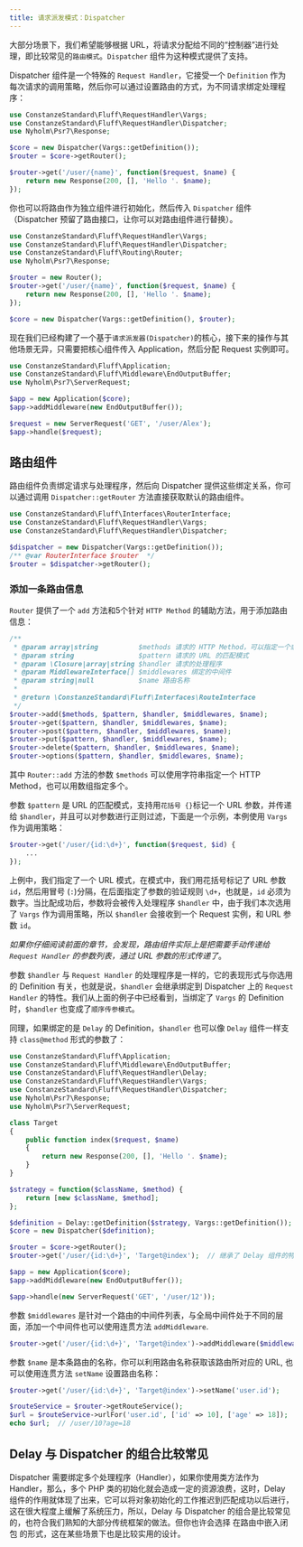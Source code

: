 ```yaml
---
title: 请求派发模式：Dispatcher
---
```


大部分场景下，我们希望能够根据 URL，将请求分配给不同的“控制器”进行处理，即比较常见的`路由模式`。`Dispatcher` 组件为这种模式提供了支持。

Dispatcher 组件是一个特殊的 `Request Handler`，它接受一个 `Definition` 作为每次请求的调用策略，然后你可以通过设置路由的方式，为不同请求绑定处理程序：
```php
use ConstanzeStandard\Fluff\RequestHandler\Vargs;
use ConstanzeStandard\Fluff\RequestHandler\Dispatcher;
use Nyholm\Psr7\Response;

$core = new Dispatcher(Vargs::getDefinition());
$router = $core->getRouter();

$router->get('/user/{name}', function($request, $name) {
    return new Response(200, [], 'Hello '. $name);
});
```
你也可以将路由作为独立组件进行初始化，然后传入 `Dispatcher` 组件（Dispatcher 预留了路由接口，让你可以对路由组件进行替换）。
```php
use ConstanzeStandard\Fluff\RequestHandler\Vargs;
use ConstanzeStandard\Fluff\RequestHandler\Dispatcher;
use ConstanzeStandard\Fluff\Routing\Router;
use Nyholm\Psr7\Response;

$router = new Router();
$router->get('/user/{name}', function($request, $name) {
    return new Response(200, [], 'Hello '. $name);
});

$core = new Dispatcher(Vargs::getDefinition(), $router);
```
现在我们已经构建了一个基于`请求派发器(Dispatcher)`的核心，接下来的操作与其他场景无异，只需要把核心组件传入 Application，然后分配 Request 实例即可。
```php
use ConstanzeStandard\Fluff\Application;
use ConstanzeStandard\Fluff\Middleware\EndOutputBuffer;
use Nyholm\Psr7\ServerRequest;

$app = new Application($core);
$app->addMiddleware(new EndOutputBuffer());

$request = new ServerRequest('GET', '/user/Alex');
$app->handle($request);
```

## 路由组件
路由组件负责绑定请求与处理程序，然后向 Dispatcher 提供这些绑定关系，你可以通过调用 `Dispatcher::getRouter` 方法直接获取默认的路由组件。
```php
use ConstanzeStandard\Fluff\Interfaces\RouterInterface;
use ConstanzeStandard\Fluff\RequestHandler\Vargs;
use ConstanzeStandard\Fluff\RequestHandler\Dispatcher;

$dispatcher = new Dispatcher(Vargs::getDefinition());
/** @var RouterInterface $router  */
$router = $dispatcher->getRouter();
```
### 添加一条路由信息
`Router` 提供了一个 `add` 方法和5个针对 `HTTP Method` 的辅助方法，用于添加路由信息：
```php
/**
 * @param array|string          $methods 请求的 HTTP Method，可以指定一个或用数组指定多个
 * @param string                $pattern 请求的 URL 的匹配模式
 * @param \Closure|array|string $handler 请求的处理程序
 * @param MiddlewareInterface[] $middlewares 绑定的中间件
 * @param string|null           $name 路由名称
 * 
 * @return \ConstanzeStandard\Fluff\Interfaces\RouteInterface
 */
$router->add($methods, $pattern, $handler, $middlewares, $name);
$router->get($pattern, $handler, $middlewares, $name);
$router->post($pattern, $handler, $middlewares, $name);
$router->put($pattern, $handler, $middlewares, $name);
$router->delete($pattern, $handler, $middlewares, $name);
$router->options($pattern, $handler, $middlewares, $name);
```
其中 `Router::add` 方法的参数 `$methods` 可以使用字符串指定一个 HTTP Method，也可以用数组指定多个。

参数 `$pattern` 是 URL 的匹配模式，支持用`花括号 {}`标记一个 URL 参数，并传递给 `$handler`，并且可以对参数进行正则过滤，下面是一个示例，本例使用 `Vargs` 作为调用策略：
```php
$router->get('/user/{id:\d+}', function($request, $id) {
    ...
});
```
上例中，我们指定了一个 URL 模式，在模式中，我们用花括号标记了 URL 参数 `id`，然后用冒号 (`:`)分隔，在后面指定了参数的验证规则 `\d+`，也就是，`id` 必须为数字。当比配成功后，参数将会被传入处理程序 `$handler` 中，由于我们本次选用了 `Vargs` 作为调用策略，所以 `$handler` 会接收到一个 Request 实例，和 URL 参数 `id`。

*如果你仔细阅读前面的章节，会发现，路由组件实际上是把需要手动传递给 `Request Handler` 的参数列表，通过 URL 参数的形式传递了*。

参数 `$handler` 与 `Request Handler` 的处理程序是一样的，它的表现形式与你选用的 Definition 有关，也就是说，`$handler` 会继承绑定到 Dispatcher 上的 `Request Handler` 的特性。我们从上面的例子中已经看到，当绑定了 `Vargs` 的 Definition 时，`$handler` 也变成了`顺序传参模式`。

同理，如果绑定的是 `Delay` 的 Definition，`$handler` 也可以像 `Delay` 组件一样支持 `class@method` 形式的参数了：
```php
use ConstanzeStandard\Fluff\Application;
use ConstanzeStandard\Fluff\Middleware\EndOutputBuffer;
use ConstanzeStandard\Fluff\RequestHandler\Delay;
use ConstanzeStandard\Fluff\RequestHandler\Vargs;
use ConstanzeStandard\Fluff\RequestHandler\Dispatcher;
use Nyholm\Psr7\Response;
use Nyholm\Psr7\ServerRequest;

class Target
{
    public function index($request, $name)
    {
        return new Response(200, [], 'Hello '. $name);
    }
}

$strategy = function($className, $method) {
    return [new $className, $method];
};

$definition = Delay::getDefinition($strategy, Vargs::getDefinition());
$core = new Dispatcher($definition);

$router = $core->getRouter();
$router->get('/user/{id:\d+}', 'Target@index');  // 继承了 Delay 组件的特性

$app = new Application($core);
$app->addMiddleware(new EndOutputBuffer());

$app->handle(new ServerRequest('GET', '/user/12'));
```

参数 `$middlewares` 是针对一个路由的中间件列表，与全局中间件处于不同的层面，添加一个中间件也可以使用连贯方法 `addMiddleware`.
```php
$router->get('/user/{id:\d+}', 'Target@index')->addMiddleware($middleware);
```

参数 `$name` 是本条路由的名称，你可以利用路由名称获取该路由所对应的 URL, 也可以使用连贯方法 `setName` 设置路由名称：
```php
$router->get('/user/{id:\d+}', 'Target@index')->setName('user.id');

$routeService = $router->getRouteService();
$url = $routeService->urlFor('user.id', ['id' => 10], ['age' => 18]);
echo $url;  // /user/10?age=18
```

## Delay 与 Dispatcher 的组合比较常见
Dispatcher 需要绑定多个处理程序（Handler），如果你使用类方法作为 Handler，那么，多个 PHP 类的初始化就会造成一定的资源浪费，这时，Delay 组件的作用就体现了出来，它可以将对象初始化的工作推迟到匹配成功以后进行，这在很大程度上缓解了系统压力，所以，Delay 与 Dispatcher 的组合是比较常见的，也符合我们熟知的大部分传统框架的做法。但你也许会选择 在路由中嵌入闭包 的形式，这在某些场景下也是比较实用的设计。
